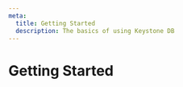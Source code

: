 ```yaml
---
meta:
  title: Getting Started
  description: The basics of using Keystone DB
---
```


# Getting Started

